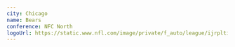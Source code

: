 ```yaml
---
city: Chicago
name: Bears
conference: NFC North
logoUrl: https://static.www.nfl.com/image/private/f_auto/league/ijrplti0kmzsyoaikhv1
---
```

